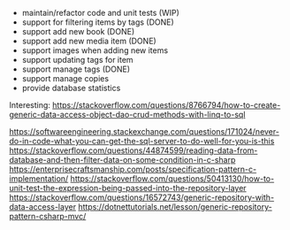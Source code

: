 - maintain/refactor code and unit tests (WIP)
- support for filtering items by tags (DONE)
- support add new book (DONE)
- support add new media item (DONE)
- support images when adding new items
- support updating tags for item
- support manage tags (DONE)
- support manage copies
- provide database statistics

Interesting: https://stackoverflow.com/questions/8766794/how-to-create-generic-data-access-object-dao-crud-methods-with-linq-to-sql

https://softwareengineering.stackexchange.com/questions/171024/never-do-in-code-what-you-can-get-the-sql-server-to-do-well-for-you-is-this
https://stackoverflow.com/questions/44874599/reading-data-from-database-and-then-filter-data-on-some-condition-in-c-sharp
https://enterprisecraftsmanship.com/posts/specification-pattern-c-implementation/
https://stackoverflow.com/questions/50413130/how-to-unit-test-the-expression-being-passed-into-the-repository-layer
https://stackoverflow.com/questions/16572743/generic-repository-with-data-access-layer
https://dotnettutorials.net/lesson/generic-repository-pattern-csharp-mvc/